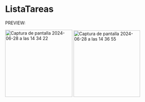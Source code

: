 # ListaTareas

PREVIEW:

<img width="217" alt="Captura de pantalla 2024-06-28 a las 14 34 22" src="https://github.com/MMARTID/ListaTareas/assets/169598524/0fc1a15f-8848-463d-9f41-b2f666db9bae">
<img width="215" alt="Captura de pantalla 2024-06-28 a las 14 36 55" src="https://github.com/MMARTID/ListaTareas/assets/169598524/7a09215c-d847-4678-a0f8-cd55cb550338">
